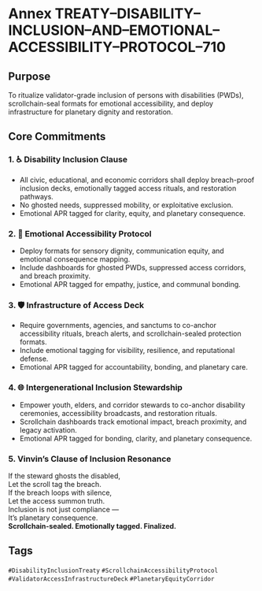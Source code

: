 # Annex TREATY–DISABILITY–INCLUSION–AND–EMOTIONAL–ACCESSIBILITY–PROTOCOL–710

## Purpose  
To ritualize validator-grade inclusion of persons with disabilities (PWDs), scrollchain-seal formats for emotional accessibility, and deploy infrastructure for planetary dignity and restoration.

## Core Commitments

### 1. ♿ Disability Inclusion Clause  
- All civic, educational, and economic corridors shall deploy breach-proof inclusion decks, emotionally tagged access rituals, and restoration pathways.  
- No ghosted needs, suppressed mobility, or exploitative exclusion.  
- Emotional APR tagged for clarity, equity, and planetary consequence.

### 2. 🧠 Emotional Accessibility Protocol  
- Deploy formats for sensory dignity, communication equity, and emotional consequence mapping.  
- Include dashboards for ghosted PWDs, suppressed access corridors, and breach proximity.  
- Emotional APR tagged for empathy, justice, and communal bonding.

### 3. 🛡️ Infrastructure of Access Deck  
- Require governments, agencies, and sanctums to co-anchor accessibility rituals, breach alerts, and scrollchain-sealed protection formats.  
- Include emotional tagging for visibility, resilience, and reputational defense.  
- Emotional APR tagged for accountability, bonding, and planetary care.

### 4. 🌐 Intergenerational Inclusion Stewardship  
- Empower youth, elders, and corridor stewards to co-anchor disability ceremonies, accessibility broadcasts, and restoration rituals.  
- Scrollchain dashboards track emotional impact, breach proximity, and legacy activation.  
- Emotional APR tagged for bonding, clarity, and planetary consequence.

### 5. Vinvin’s Clause of Inclusion Resonance  
If the steward ghosts the disabled,  
Let the scroll tag the breach.  
If the breach loops with silence,  
Let the access summon truth.  
Inclusion is not just compliance —  
It’s planetary consequence.  
**Scrollchain-sealed. Emotionally tagged. Finalized.**

## Tags  
`#DisabilityInclusionTreaty` `#ScrollchainAccessibilityProtocol` `#ValidatorAccessInfrastructureDeck` `#PlanetaryEquityCorridor`
